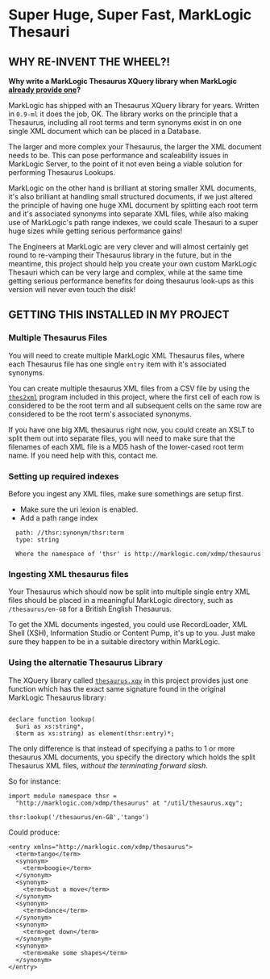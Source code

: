# Super Huge, Super Fast, MarkLogic Thesauri


## WHY RE-INVENT THE WHEEL?!

**Why write a MarkLogic Thesaurus XQuery library when MarkLogic [already provide one](http://docs.marklogic.com/thsr)?**

MarkLogic has shipped with an Thesaurus XQuery library for years. Written in `0.9-ml` it does the job, OK. The library works on the principle that a Thesaurus, including all root terms and term synonyms exist in on one single XML document which can be placed in a Database.

The larger and more complex your Thesaurus, the larger the XML document needs to be. This can pose performance and scaleability issues in MarkLogic Server, to the point of it not even being a viable solution for performing Thesaurus Lookups.

MarkLogic on the other hand is brilliant at storing smaller XML documents, it's also brilliant at handling small structured documents, if we just altered the principle of having one huge XML document by splitting each root term and it's associated synonyms into separate XML files, while also making use of MarkLogic's path range indexes, we could scale Thesauri to a super huge sizes while getting serious performance gains!

The Engineers at MarkLogic are very clever and will almost certainly get round to re-vamping their Thesaurus library in the future, but in the meantime, this project should help you create your own custom MarkLogic Thesauri which can be very large and complex, while at the same time getting serious performance benefits for doing thesaurus look-ups as this version will never even touch the disk!

## GETTING THIS INSTALLED IN MY PROJECT

### Multiple Thesaurus Files

You will need to create multiple MarkLogic XML Thesaurus files, where each Thesaurus file has one single `entry` item with it's associated synonyms.

You can create multiple thesaurus XML files from a CSV file by using the [`thes2xml`](https://github.com/cfoster/big-thesaurus/tree/master/c) program included in this project, where the first cell of each row is considered to be the root term and all subsequent cells on the same row are considered to be the root term's associated synonyms.

If you have one big XML thesaurus right now, you could create an XSLT to split them out into separate files, you will need to make sure that the filenames of each XML file is a MD5 hash of the lower-cased root term name. If you need help with this, contact me.

### Setting up required indexes

Before you ingest any XML files, make sure somethings are setup first.

* Make sure the uri lexion is enabled.
* Add a path range index

```
  path: //thsr:synonym/thsr:term
  type: string
  
  Where the namespace of 'thsr' is http://marklogic.com/xdmp/thesaurus
```

### Ingesting XML thesaurus files

Your Thesaurus which should now be split into multiple single entry XML files should be placed in a meaningful MarkLogic directory, such as `/thesaurus/en-GB` for a British English Thesaurus.

To get the XML documents ingested, you could use RecordLoader, XML Shell (XSH), Information Studio or Content Pump, it's up to you. Just make sure they happen to be in a suitable directory within MarkLogic.

### Using the alternatie Thesaurus Library

The XQuery library called [`thesaurus.xqy`](https://github.com/cfoster/big-thesaurus/blob/master/xqy/thesaurus.xqy) in this project provides just one function which has the exact same signature found in the original MarkLogic Thesaurus library:

```xquery

declare function lookup(
  $uri as xs:string*,
  $term as xs:string) as element(thsr:entry)*;
```

The only difference is that instead of specifying a paths to 1 or more thesaurus XML documents, you specify the directory which holds the split Thesaurus XML files, *without the terminating forward slash*.

So for instance:

```xquery
import module namespace thsr =
  "http://marklogic.com/xdmp/thesaurus" at "/util/thesaurus.xqy";

thsr:lookup('/thesaurus/en-GB','tango')
```

Could produce:

```
<entry xmlns="http://marklogic.com/xdmp/thesaurus">
  <term>tango</term>
  <synonym>
    <term>boogie</term>
  </synonym>
  <synonym>
    <term>bust a move</term>
  </synonym>
  <synonym>
    <term>dance</term>
  </synonym>
  <synonym>
    <term>get down</term>
  </synonym>
  <synonym>
    <term>make some shapes</term>
  </synonym>
</entry>
```

